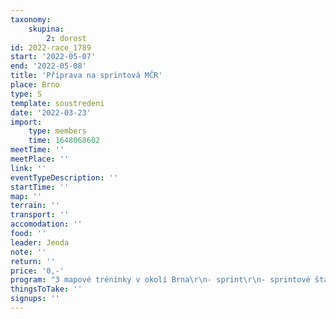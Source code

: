 ```yaml
---
taxonomy:
    skupina:
        2: dorost
id: 2022-race_1789
start: '2022-05-07'
end: '2022-05-08'
title: 'Příprava na sprintová MČR'
place: Brno
type: S
template: soustredeni
date: '2022-03-23'
import:
    type: members
    time: 1648068602
meetTime: ''
meetPlace: ''
link: ''
eventTypeDescription: ''
startTime: ''
map: ''
terrain: ''
transport: ''
accomodation: ''
food: ''
leader: Jenda
note: ''
return: ''
price: '0,-'
program: "3 mapové tréninky v okolí Brna\r\n- sprint\r\n- sprintové štafety\r\n- štafety"
thingsToTake: ''
signups: ''
---
```


